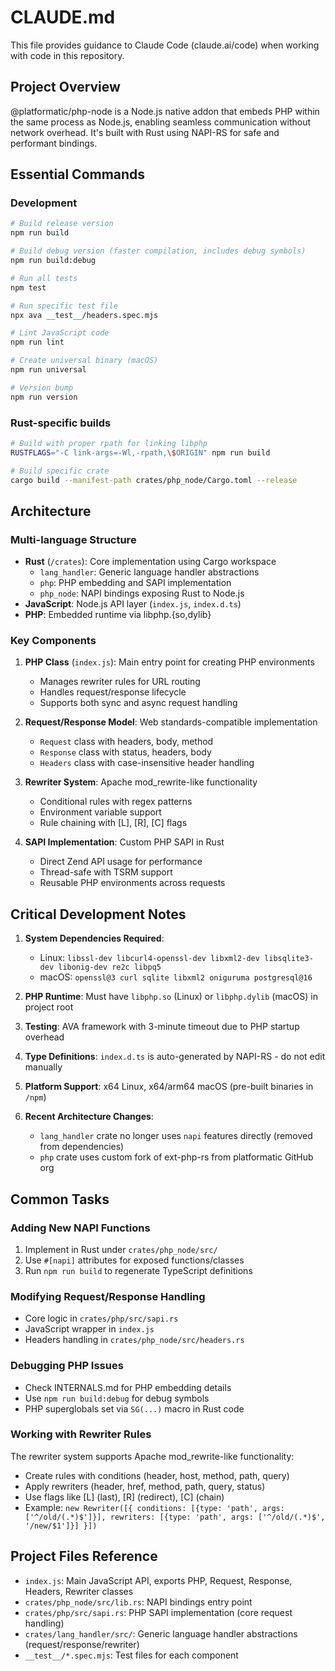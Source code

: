 # CLAUDE.md

This file provides guidance to Claude Code (claude.ai/code) when working with code in this repository.

## Project Overview

@platformatic/php-node is a Node.js native addon that embeds PHP within the same process as Node.js, enabling seamless communication without network overhead. It's built with Rust using NAPI-RS for safe and performant bindings.

## Essential Commands

### Development
```bash
# Build release version
npm run build

# Build debug version (faster compilation, includes debug symbols)
npm run build:debug

# Run all tests
npm test

# Run specific test file
npx ava __test__/headers.spec.mjs

# Lint JavaScript code  
npm run lint

# Create universal binary (macOS)
npm run universal

# Version bump
npm run version
```

### Rust-specific builds
```bash
# Build with proper rpath for linking libphp
RUSTFLAGS="-C link-args=-Wl,-rpath,\$ORIGIN" npm run build

# Build specific crate
cargo build --manifest-path crates/php_node/Cargo.toml --release
```

## Architecture

### Multi-language Structure
- **Rust** (`/crates`): Core implementation using Cargo workspace
  - `lang_handler`: Generic language handler abstractions
  - `php`: PHP embedding and SAPI implementation  
  - `php_node`: NAPI bindings exposing Rust to Node.js
- **JavaScript**: Node.js API layer (`index.js`, `index.d.ts`)
- **PHP**: Embedded runtime via libphp.{so,dylib}

### Key Components

1. **PHP Class** (`index.js`): Main entry point for creating PHP environments
   - Manages rewriter rules for URL routing
   - Handles request/response lifecycle
   - Supports both sync and async request handling

2. **Request/Response Model**: Web standards-compatible implementation
   - `Request` class with headers, body, method
   - `Response` class with status, headers, body
   - `Headers` class with case-insensitive header handling

3. **Rewriter System**: Apache mod_rewrite-like functionality
   - Conditional rules with regex patterns
   - Environment variable support
   - Rule chaining with [L], [R], [C] flags

4. **SAPI Implementation**: Custom PHP SAPI in Rust
   - Direct Zend API usage for performance
   - Thread-safe with TSRM support
   - Reusable PHP environments across requests

## Critical Development Notes

1. **System Dependencies Required**:
   - Linux: `libssl-dev libcurl4-openssl-dev libxml2-dev libsqlite3-dev libonig-dev re2c libpq5`
   - macOS: `openssl@3 curl sqlite libxml2 oniguruma postgresql@16`

2. **PHP Runtime**: Must have `libphp.so` (Linux) or `libphp.dylib` (macOS) in project root

3. **Testing**: AVA framework with 3-minute timeout due to PHP startup overhead

4. **Type Definitions**: `index.d.ts` is auto-generated by NAPI-RS - do not edit manually

5. **Platform Support**: x64 Linux, x64/arm64 macOS (pre-built binaries in `/npm`)

6. **Recent Architecture Changes**: 
   - `lang_handler` crate no longer uses `napi` features directly (removed from dependencies)
   - `php` crate uses custom fork of ext-php-rs from platformatic GitHub org

## Common Tasks

### Adding New NAPI Functions
1. Implement in Rust under `crates/php_node/src/`
2. Use `#[napi]` attributes for exposed functions/classes
3. Run `npm run build` to regenerate TypeScript definitions

### Modifying Request/Response Handling
- Core logic in `crates/php/src/sapi.rs`
- JavaScript wrapper in `index.js`
- Headers handling in `crates/php_node/src/headers.rs`

### Debugging PHP Issues
- Check INTERNALS.md for PHP embedding details
- Use `npm run build:debug` for debug symbols
- PHP superglobals set via `SG(...)` macro in Rust code

### Working with Rewriter Rules
The rewriter system supports Apache mod_rewrite-like functionality:
- Create rules with conditions (header, host, method, path, query)
- Apply rewriters (header, href, method, path, query, status)
- Use flags like [L] (last), [R] (redirect), [C] (chain)
- Example: `new Rewriter([{ conditions: [{type: 'path', args: ['^/old/(.*)$']}], rewriters: [{type: 'path', args: ['^/old/(.*)$', '/new/$1']}] }])`

## Project Files Reference

- `index.js`: Main JavaScript API, exports PHP, Request, Response, Headers, Rewriter classes
- `crates/php_node/src/lib.rs`: NAPI bindings entry point
- `crates/php/src/sapi.rs`: PHP SAPI implementation (core request handling)
- `crates/lang_handler/src/`: Generic language handler abstractions (request/response/rewriter)
- `__test__/*.spec.mjs`: Test files for each component